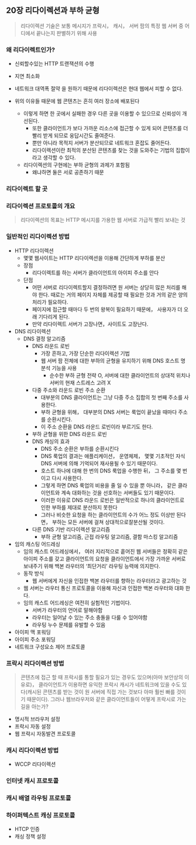 ## 20장 리다이렉션과 부하 균형
> 리다이렉션 기술은 보통 메시지가 프락시， 캐시， 서버 팜의 특정 웹 서버 중 어디에서 끝나는지 판별하기 위해 사용

### 왜 리다이렉트인가?
- 신뢰할수있는 HTTP 트랜잭션의 수행
- 지연 최소화 
- 네트워크 대역폭 절약
을 원하기 때문에 리다이렉션은 현대 웹에서 피할 수 없다.

- 위의 이유들 때문에 웹 콘텐츠는 흔히 여러 장소에 배포된다
  - 이렇게 하면 한 곳에서 실패한 경우 다른 곳을 이용할 수 있으므로 신뢰성이 개선된다.
    - 또한 클라이언트가 보다 가까운 리소스에 접근할 수 있게 되어 콘텐츠를 더 빨리 받게 되므로 웅답시간도 줄여준다.
    - 뿐만 아니라 목적지 서버가 분산되므로 네트워크 혼잡도 줄어든다.
    - 리다이렉션이란 최적의 분산된 콘텐츠를 찾는 것을 도와주는 기법의 집합이라고 생각할 수 있다.
  - 리다이렉션의 구현에는 부하 균형의 과제가 포함됨
    - 왜냐하면 둘은 서로 공존하기 때문

### 리다이렉트 할 곳
### 리다이렉션 프로토콜의 개요
> 리다이렉션의 목표는 HTTP 메시지를 가용한 웹 서버로 가급적 빨리 보내는 것

### 일반적인 리다이렉션 방법
- HTTP 리다이렉션
  - 몇몇 웹사이트는 HTTP 리다이렉션을 이용해 간단하게 부하를 분산
  - 장점
    - 리다이렉트를 하는 서버가 클라이언트의 아이피 주소를 안다
  - 단점
    - 어떤 서버로 리다이렉트할지 결정하려면 원 서버는 상당히 많은 처리를 해야 한다.
      때로는 거의 페이지 자체를 제공할 때 필요한 것과 거의 같은 양의 처리가 필요하다.
    - 페이지에 접근할 때마다 두 번의 왕복이 필요하기 때문에， 사용자가 더 오래 기다리게 된다.
    - 만약 리다이렉트 서버가 고장나면，사이트도 고장난다.
- DNS 리다이렉션
  - DNS 결정 알고리즘
    - DNS 라운드 로빈
      - 가장 흔하고, 가장 단순한 리다이렉션 기법
      - 웹 서버 팜 전체에 대한 부하의 균형을 유지하기 위해 DNS 호스트 명 분석 기능을 사용
        - 순수한 부하 균형 전략 O, 서버에 대한 클라이언트의 상대적 위치나 서버의 현재 스트레스 고려 X
    - 다중 주소와 라운드 로빈 주소 순환
      - 대부분의 DNS 클라이언트는 그냥 다중 주소 집합의 첫 번째 주소를 사용한다.
      - 부하 균형을 위해， 대부분의 DNS 서버는 룩업이 끝났을 때마다 주소를 순환시킨다.
      - 이 주소 순환을 DNS 라운드 로빈이라 부르기도 한다.
    - 부하 균형을 위한 DNS 라운드 로빈
    - DNS 캐싱의 효과
      - DNS 주소 순환은 부하를 순환시킨다
      - DNS 룩업의 결과는 애플리케이션， 운영체제， 몇몇 기초적인 자식 DNS 서버에 의해 기억되어 재사용될 수 있기 때문이다.
      - 호스트 하나에 대해 한 번의 DNS 룩업을 수행한 뒤， 그 주소를 몇 번이고 다시 사용한다.
      - 그렇게 하면 DNS 룩업의 비용을 줄 일 수 있을 뿐 아니라， 같은 클라이언트와 계속 대화하는 것을 선호하는 서버들도 있기 때문이다.
      - 이러한 이유로 DNS 라운드 로빈은 일반적으로 하나의 클라이언트로 인한 부하를 제대로 분산하지 못한다
      - 그러나 비슷한 요청을 하는 클라이언트의 수가 어느 정도 이상만 된다면， 부하는 모든 서버에 걸쳐 상대적으로잘분산될 것이다.
    - 다른 DNS 기반 리다이렉션 알고리즘
      - 부하 균형 알고리즘, 근접 라우팅 알고리즘, 결함 마스킹 알고리즘
- 임의 캐스팅 어드레싱
  - 임의 캐스트 어드레싱에서， 여러 지리적으로 흩어진 웹 서버들은 정확히 같은 아이피 주소를 갖고 클라이언트의 요청을 클라이언트에서 가장 가까운 서버로 보내주기 위해 백본 라우터의 ‘최단거리’ 라우팅 능력에 의지한다.
  - 동작 방식
    - 웹 서버에게 자신을 인접한 백본 라우터를 향하는 라우터라고 광고하는 것
  - 웹 서버는 라우터 통신 프로토콜을 이용해 자신과 인접한 백본 라우터와 대화 한다.
  - 임의 캐스트 어드레싱은 여전히 실험적인 기법이다.
    - 서버가 라우터의 언어로 말해야함
    - 라우터는 일어날 수 있는 주소 충돌을 다룰 수 있어야함
    - 라우팅 누수 문제를 유발할 수 있음
- 아이피 맥 포워딩
- 아이피 주소 포워딩
- 네트워크 구성요소 제어 프로토콜

### 프락시 리다이렉션 방법
> 콘텐츠에 접근 할 때 프락시를 통할 필요가 있는 경우도 있으며(아마 보안상의 이유로)， 클라이언트가 이용하면 유익한 프락시 캐시가 네트워크에 있을 수도 있다(캐시된 콘텐츠를 받는 것이 원 서버에 직접 가는 것보다 아마 훨씬 빠를 것이기 때문이다).
그러나 웹브라우저와 같은 클라이언트들이 어떻게 프락시로 가는 길을 아는가?

- 명시적 브라우저 설정
- 프락시 자동 설정
- 웹 프락시 자동발견 프로토콜

### 캐시 리다이렉션 방법
- WCCP 리다이렉션

### 인터넷 캐시 프로토콜

### 캐시 배열 라우팅 프로토콜

### 하이퍼텍스트 캐싱 프로토콜
- HTCP 인증
- 캐싱 정책 설정